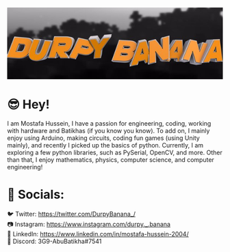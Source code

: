 [![Header](https://raw.githubusercontent.com/MostafaH04/Mostafa-Hussein/master/600x200.jpg "Header")](https://martinheinz.dev/)


# 😎 Hey!<br />

I am Mostafa Hussein, I have a passion for engineering, coding, working with hardware and Batikhas (if you know you know). To add on, I mainly enjoy using Arduino, 
making circuits, coding fun games (using Unity mainly), and recently I picked up the basics of python. Currently, I am exploring a few python libraries, 
such as PySerial, OpenCV, and more. Other than that, I enjoy mathematics, physics, computer science, and computer engineering!


# 📣 Socials:<br />
🐦 Twitter: https://twitter.com/DurpyBanana_/ <br />
📷 Instagram: https://www.instagram.com/durpy._.banana <br />
📜 LinkedIn: https://www.linkedin.com/in/mostafa-hussein-2004/ <br />
💬 Discord: 3G9-AbuBatikha#7541 <br />
